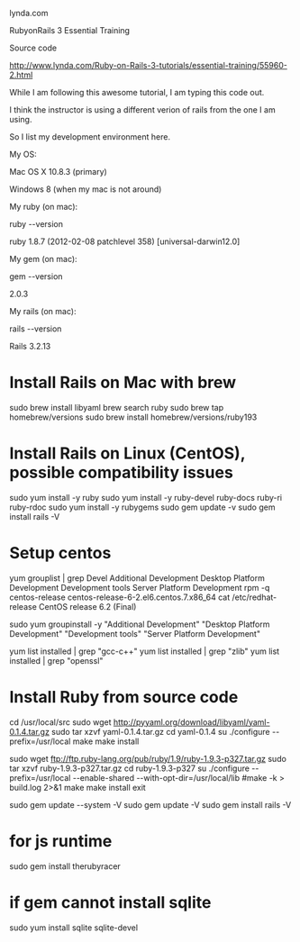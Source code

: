 lynda.com


RubyonRails 3 Essential Training

Source code

http://www.lynda.com/Ruby-on-Rails-3-tutorials/essential-training/55960-2.html

While I am following this awesome tutorial, I am typing this code out.

I think the instructor is using a different verion of rails from the one I am using.

So I list my development environment here.

My OS:

Mac OS X 10.8.3 (primary)

Windows 8 (when my mac is not around)

My ruby (on mac):

ruby --version

ruby 1.8.7 (2012-02-08 patchlevel 358) [universal-darwin12.0]

My gem (on mac):

gem --version

2.0.3

My rails (on mac):

rails --version

Rails 3.2.13

# Install Rails on Mac with brew 
sudo brew install libyaml
brew search ruby
sudo brew tap homebrew/versions
sudo brew install homebrew/versions/ruby193

# Install Rails on Linux (CentOS), possible compatibility issues
sudo yum install -y ruby
sudo yum install -y ruby-devel ruby-docs ruby-ri ruby-rdoc
sudo yum install -y rubygems
sudo gem update -v
sudo gem install rails -V

# Setup centos
yum grouplist | grep Devel
Additional Development
Desktop Platform Development
Development tools
Server Platform Development
rpm -q centos-release
centos-release-6-2.el6.centos.7.x86_64
cat /etc/redhat-release 
CentOS release 6.2 (Final)

sudo yum groupinstall -y "Additional Development" "Desktop Platform Development" "Development tools" "Server Platform Development"

yum list installed | grep "gcc-c++"
yum list installed | grep "zlib"
yum list installed | grep "openssl"

# Install Ruby from source code

cd /usr/local/src
sudo wget http://pyyaml.org/download/libyaml/yaml-0.1.4.tar.gz
sudo tar xzvf yaml-0.1.4.tar.gz
cd yaml-0.1.4
su
./configure --prefix=/usr/local
make
make install
 
sudo wget ftp://ftp.ruby-lang.org/pub/ruby/1.9/ruby-1.9.3-p327.tar.gz
sudo tar xzvf ruby-1.9.3-p327.tar.gz
cd ruby-1.9.3-p327
su
./configure --prefix=/usr/local --enable-shared --with-opt-dir=/usr/local/lib
#make -k > build.log 2>&1
make
make install
exit

sudo gem update --system -V
sudo gem update -V
sudo gem install rails -V


# for js runtime 
sudo gem install therubyracer

# if gem cannot install sqlite
sudo yum install sqlite sqlite-devel
